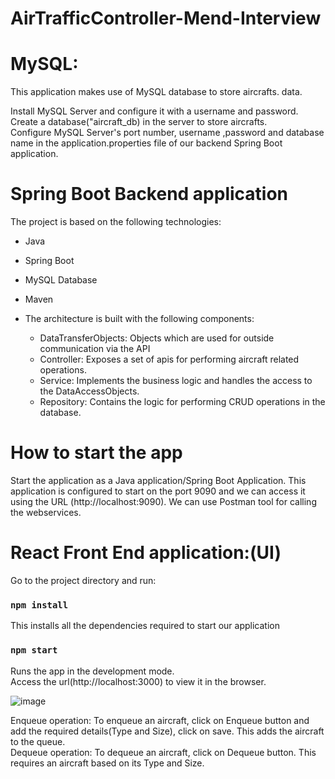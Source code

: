 # AirTrafficController-Mend-Interview

# MySQL:
This application makes use of MySQL database to store aircrafts. data. <br>

Install MySQL Server and configure it with a username and password. <br>
Create a database("aircraft_db) in the server to store aircrafts.<br>
Configure MySQL Server's port number, username ,password and database name in the application.properties file of our backend Spring Boot application. 

# Spring Boot Backend application

The project is based on the following technologies:

* Java
* Spring Boot
* MySQL Database
* Maven

 * The architecture is built with the following components:
   * DataTransferObjects: Objects which are used for outside communication via the API
   * Controller: Exposes a set of apis for performing aircraft related operations.
   * Service: Implements the business logic and handles the access to the DataAccessObjects.
   * Repository: Contains the logic for performing CRUD operations in the database.
  
# How to start the app
Start the application as a Java application/Spring Boot Application. This application is configured to start on the port 9090 and we can access it using the URL (http://localhost:9090). We can use Postman tool for calling the webservices.

# React Front End application:(UI)
Go to the project directory and run:
### `npm install`
This installs all the dependencies required to start our application 

### `npm start`

Runs the app in the development mode.<br>
Access the url(http://localhost:3000) to view it in the browser.<br>

![image](https://user-images.githubusercontent.com/33089746/114338283-c3baf380-9b20-11eb-9604-b36ba9c55cc4.png)


Enqueue operation: To enqueue an aircraft, click on Enqueue button and add the required details(Type and Size), click on save. This adds the aircraft to the queue.<br>
Dequeue operation: To dequeue an aircraft, click on Dequeue button. This requires an aircraft based on its Type and Size.<br>

